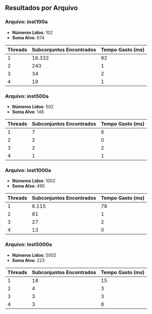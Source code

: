 ## Resultados por Arquivo

### Arquivo: inst100a
- **Números Lidos**: 102
- **Soma Alvo**: 674

| Threads | Subconjuntos Encontrados | Tempo Gasto (ms) |
|---------|--------------------------|------------------|
| 1       | 16.332                  | 92               |
| 2       | 243                     | 1                |
| 3       | 34                      | 2                |
| 4       | 19                      | 1                |

### Arquivo: inst500a
- **Números Lidos**: 502
- **Soma Alvo**: 146

| Threads | Subconjuntos Encontrados | Tempo Gasto (ms) |
|---------|--------------------------|------------------|
| 1       | 7                        | 6                |
| 2       | 2                        | 0                |
| 3       | 2                        | 2                |
| 4       | 1                        | 1                |

### Arquivo: inst1000a
- **Números Lidos**: 1002
- **Soma Alvo**: 490

| Threads | Subconjuntos Encontrados | Tempo Gasto (ms) |
|---------|--------------------------|------------------|
| 1       | 6.115                   | 78               |
| 2       | 81                      | 1                |
| 3       | 27                      | 2                |
| 4       | 13                      | 0                |

### Arquivo: inst5000a
- **Números Lidos**: 5002
- **Soma Alvo**: 223

| Threads | Subconjuntos Encontrados | Tempo Gasto (ms) |
|---------|--------------------------|------------------|
| 1       | 18                      | 15               |
| 2       | 4                       | 3                |
| 3       | 3                       | 3                |
| 4       | 3                       | 8                |
